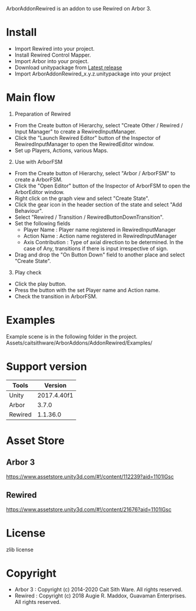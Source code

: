 ArborAddonRewired is an addon to use Rewired on Arbor 3.

# Install

* Import Rewired into your project.
* Install Rewired Control Mapper.
* Import Arbor into your project.
* Download unitypackage from [Latest release](https://github.com/caitsithware/ArborAddonRewired/releases/latest)
* Import ArborAddonRewired_x.y.z.unitypackage into your project

# Main flow

1. Preparation of Rewired

* From the Create button of Hierarchy, select "Create Other / Rewired / Input Manager" to create a RewiredInputManager.
* Click the "Launch Rewired Editor" button of the Inspector of RewiredInputManager to open the RewiredEditor window.
* Set up Players, Actions, various Maps.

2. Use with ArborFSM

* From the Create button of Hierarchy, select "Arbor / ArborFSM" to create a ArborFSM.
* Click the "Open Editor" button of the Inspector of ArborFSM to open the ArborEditor window.
* Right click on the graph view and select "Create State".
* Click the gear icon in the header section of the state and select "Add Behaviour".
* Select "Rewired / Transition / RewiredButtonDownTransition".
* Set the following fields
    * Player Name : Player name registered in RewiredInputManager
    * Action Name : Action name registered in RewiredInputManager
    * Axis Contribution : Type of axial direction to be determined. In the case of Any, transitions if there is input irrespective of sign.
* Drag and drop the "On Button Down" field to another place and select "Create State".

3. Play check

* Click the play button.
* Press the button with the set Player name and Action name.
* Check the transition in ArborFSM.

# Examples

Example scene is in the following folder in the project.  
Assets/caitsithware/ArborAddons/AddonRewired/Examples/

# Support version

| Tools   | Version    |
|---------|------------|
| Unity   | 2017.4.40f1 |
| Arbor   | 3.7.0      |
| Rewired | 1.1.36.0   |

# Asset Store

## Arbor 3

https://www.assetstore.unity3d.com/#!/content/112239?aid=1101lGsc

## Rewired

https://www.assetstore.unity3d.com/#!/content/21676?aid=1101lGsc

# License

zlib license

# Copyright

* Arbor 3 : Copyright (c) 2014-2020 Cait Sith Ware. All rights reserved.
* Rewired : Copyright (c) 2018 Augie R. Maddox, Guavaman Enterprises. All rights reserved.

